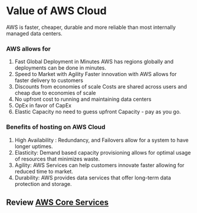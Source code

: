 # Value of AWS Cloud

AWS is faster, cheaper, durable and more reliable than most internally managed data centers.
### AWS allows for 
1. Fast Global Deployment in Minutes
    AWS has regions globally and deployments can be done in minutes.
1. Speed to Market with Agility
    Faster innovation with AWS allows for faster delivery to customers
1. Discounts from economies of scale 
    Costs are shared across users and cheap due to economies of scale
1. No upfront cost to running and maintaining data centers
1. OpEx in favor of CapEx
1. Elastic Capacity
    no need to guess upfront Capacity - pay as you go.


### Benefits of hosting on AWS Cloud

1. High Availability : Redundancy, and Failovers allow for a system to have longer uptimes.
1. Elasticity: Demand based capacity provisioning allows for optimal usage of resources that minimizes waste.
1. Agility: AWS Services can help customers innovate faster allowing for reduced time to market.
1. Durability: AWS provides data services that offer long-term data protection and storage.

## Review [AWS Core Services](./05-AWS_Core_Services.md)